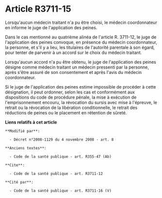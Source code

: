 # Article R3711-15

Lorsqu'aucun médecin traitant n'a pu être choisi, le médecin coordonnateur en informe le juge de l'application des peines. 

Dans le cas mentionné au quatrième alinéa de l'article R. 3711-12, le juge de l'application des peines convoque, en présence
du médecin coordonnateur, la personne, et s'il y a lieu, les titulaires de l'autorité parentale à son égard, pour tenter de
parvenir à un accord sur le choix du médecin traitant. 

Lorsqu'aucun accord n'a pu être obtenu, le juge de l'application des peines désigne comme médecin traitant un médecin
pressenti par la personne, après s'être assuré de son consentement et après l'avis du médecin coordonnateur. 

Si le juge de l'application des peines estime impossible de procéder à cette désignation, il peut ordonner, selon les cas et
conformément aux dispositions du code de procédure pénale, la mise à exécution de l'emprisonnement encouru, la révocation du
sursis avec mise à l'épreuve, le retrait ou la révocation de la libération conditionnelle, le retrait des réductions de
peines ou le placement en rétention de sûreté.

**Liens relatifs à cet article**

	**Modifié par**:

	  - Décret n°2008-1129 du 4 novembre 2008 - art. 8

	**Anciens textes**:

	  - Code de la santé publique - art. R355-47 (Ab)

	**Cite**:

	  - Code de la santé publique - art. R3711-12

	**Cité par**:

	  - Code de la santé publique - art. R3711-16 (V)
